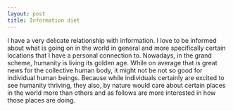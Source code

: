 ```yaml
---
layout: post
title: Information diet
---
```


I have a very delicate relationship with information. I love to be informed about what is going on in the world in general and more specifically certain locations that I have a personal connection to. Nowadays, in the grand scheme, humanity is living its golden age. While on average that is great news for the collective human body, it might not be not so good for individual human beings. Because while individuals certainly are excited to see humanity thriving, they also, by nature would care about certain places in the world more than others and as follows are more interested in how those places are doing.
